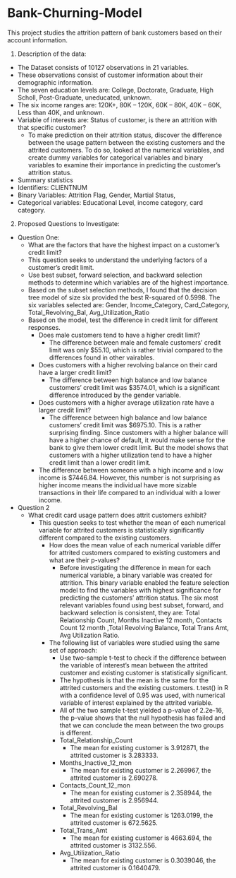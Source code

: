 # Bank-Churning-Model
This project studies the attrition pattern of bank customers based on their account information.

1.	Description of the data:
  -	The Dataset consists of 10127 observations in 21 variables.
  -	These observations consist of customer information about their demographic information.
  -	The seven education levels are: College, Doctorate, Graduate, High Scholl, Post-Graduate, uneducated, unknown.
  -	The six income ranges are: 120K+, 80K – 120K, 60K – 80K, 40K – 60K, Less than 40K, and unknown.
  -	Variable of interests are: Status of customer, is there an attrition with that specific customer?
    - To make prediction on their attrition status, discover the difference between the usage pattern between the existing customers and the attrited customers. To do so, looked at the numerical variables, and create dummy variables for categorical variables and binary variables to examine their importance in predicting the customer’s attrition status. 
-	 Summary statistics
  - Identifiers: CLIENTNUM
  -	Binary Variables: Attrition Flag, Gender, Martial Status,
  - Categorical variables: Educational Level, income category, card category.
2.	Proposed Questions to Investigate:
  - Question One:
    -  What are the factors that have the highest impact on a customer’s credit limit?
      - This question seeks to understand the underlying factors of a customer’s credit limit. 
      - Use best subset, forward selection, and backward selection methods to determine which variables are of the highest importance.
      -	Based on the subset selection methods, I found that the decision tree model of size six provided the best R-squared of 0.5998. The six variables selected are: Gender, Income_Category, Card_Category, Total_Revolving_Bal, Avg_Utilization_Ratio
      -	Based on the model, test the difference in credit limit for different responses.
        - Does male customers tend to have a higher credit limit?
          - The difference between male and female customers’ credit limit was only $55.10, which is rather trivial compared to the differences found in other vairables. 
        - Does customers with a higher revolving balance on their card have a larger credit limit?
          - The difference between high balance and low balance customers’ credit limit was $3574.01, which is a significant difference introduced by the gender variable. 
        - Does customers with a higher average utilization rate have a larger credit limit?
          - The difference between high balance and low balance customers’ credit limit was $6975.10. This is a rather surprising finding. Since customers with a higher balance will have a higher chance of default, it would make sense for the bank to give them lower credit limit. But the model shows that customers with a higher utilization tend to have a higher credit limit than a lower credit limit.
        - The difference between someone with a high income and a low income is $7446.84. However, this number is not surprising as higher income means the individual have more sizable transactions in their life compared to an individual with a lower income. 
  - Question 2
    - What credit card usage pattern does attrit customers exhibit?
      - This question seeks to test whether the mean of each numerical variable for attrited customers is statistically significantly different compared to the existing customers.
        - How does the mean value of each numerical variable differ for attrited customers compared to existing customers and what are their p-values?
          - Before investigating the difference in mean for each numerical variable, a binary variable was created for attrition. This binary variable enabled the feature selection model to find the variables with highest significance for predicting the customers’ attrition status. The six most relevant variables found using best subset, forward, and backward selection is consistent, they are: Total Relationship Count, Months Inactive 12 month, Contacts Count 12 month ,Total Revolving Balance, Total Trans Amt, Avg Utilization Ratio.
        - The following list of variables were studied using the same set of approach:
          - Use two-sample t-test to check if the difference between the variable of interest’s mean between the attrited customer and existing customer is statistically significant.
          - The hypothesis is that the mean is the same for the attrited customers and the existing customers. t.test() in R with a confidence level of 0.95 was used, with numerical variable of interest explained by the attrited variable. 
          - All of the two sample t-test yielded a p-value of 2.2e-16, the p-value shows that the null hypothesis has failed and that we can conclude the  mean between the two groups is different. 
          - Total_Relationship_Count 
            - The mean for existing customer is 3.912871, the attrited customer is 3.283333.
          - Months_Inactive_12_mon
            - The mean for existing customer is 2.269967, the attrited customer is 2.690278.
          - Contacts_Count_12_mon
            - The mean for existing customer is 2.358944, the attrited customer is 2.956944.
          - Total_Revolving_Bal
            - The mean for existing customer is 1263.0199, the attrited customer is 672.5625.
          - Total_Trans_Amt
            - The mean for existing customer is 4663.694, the attrited customer is 3132.556. 
          - Avg_Utilization_Ratio
            - The mean for existing customer is 0.3039046, the attrited customer is 0.1640479.



